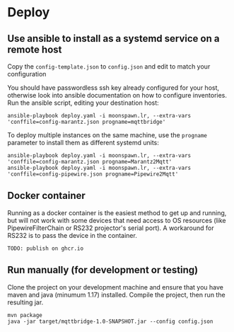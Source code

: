 # Deploy

## Use ansible to install as a systemd service on a remote host

Copy the `config-template.json` to `config.json` and edit to match your configuration

You should have passwordless ssh key already configured for your host, otherwise look into ansible documentation on how to configure inventories.
Run the ansible script, editing your destination host:

```shell
ansible-playbook deploy.yaml -i moonspawn.lr, --extra-vars 'conffile=config-marantz.json progname=mqttbridge'
```

To deploy multiple instances on the same machine, use the `progname` parameter to install them as different systemd units:

```shell
ansible-playbook deploy.yaml -i moonspawn.lr, --extra-vars 'conffile=config-marantz.json progname=Marantz2Mqtt'
ansible-playbook deploy.yaml -i moonspawn.lr, --extra-vars 'conffile=config-pipewire.json progname=Pipewire2Mqtt'
```

## Docker container

Running as a docker container is the easiest method to get up and running, but will not work with some devices that need access to OS resources (like PipewireFilterChain or RS232 projector's serial port).
A workaround for RS232 is to pass the device in the container. 

```text
TODO: publish on ghcr.io
```

## Run manually (for development or testing)

Clone the project on your development machine and ensure that you have maven and java (minumum 1.17) installed.
Compile the project, then run the resulting jar.
```shell
mvn package
java -jar target/mqttbridge-1.0-SNAPSHOT.jar --config config.json
```
